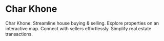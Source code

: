 # Char Khone
Char Khone: Streamline house buying &amp; selling. Explore properties on an interactive map. Connect with sellers effortlessly. Simplify real estate transactions.
